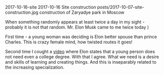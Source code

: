 2017-10-16-site
2017-10-16
Site construction
posts/2017-10-07-site-construction.jpg
construction of Zaryadye park in Moscow

When something randomly appears at least twice a day in my sight - probably it is not that random. Mr. Elon Musk came to me twice today )

First time - a young woman was deciding is Elon better spouse than prince Charles. This is crazy female mind, how twisted routes it goes!

Second time I cought a [video](https://www.youtube.com/watch?v=Ojy3CRdZNyQ) where Elon states that a young person does not need even a college degree.
With that I agree. What we need is a desire and skills of learning and creating things. And this is inseparably related to the increasing specialization.